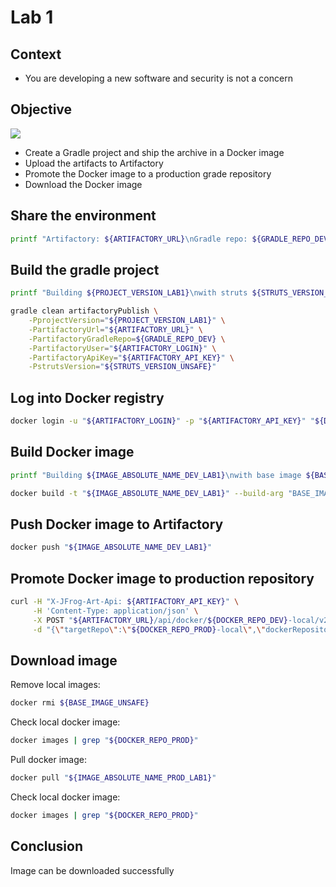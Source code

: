 # Lab 1

## Context

- You are developing a new software and security is not a concern

## Objective

![](images/lab1.png)

- Create a Gradle project and ship the archive in a Docker image
- Upload the artifacts to Artifactory
- Promote the Docker image to a production grade repository
- Download the Docker image

## Share the environment

```bash
printf "Artifactory: ${ARTIFACTORY_URL}\nGradle repo: ${GRADLE_REPO_DEV}\nDocker Repo: ${DOCKER_REGISTRY_DEV}\n" 
```

## Build the gradle project

```bash
printf "Building ${PROJECT_VERSION_LAB1}\nwith struts ${STRUTS_VERSION_UNSAFE} (unsafe)\n" 
```

```bash
gradle clean artifactoryPublish \
    -PprojectVersion="${PROJECT_VERSION_LAB1}" \
    -PartifactoryUrl="${ARTIFACTORY_URL}" \
    -PartifactoryGradleRepo=${GRADLE_REPO_DEV} \
    -PartifactoryUser="${ARTIFACTORY_LOGIN}" \
    -PartifactoryApiKey="${ARTIFACTORY_API_KEY}" \
    -PstrutsVersion="${STRUTS_VERSION_UNSAFE}"
```

## Log into Docker registry

```bash
docker login -u "${ARTIFACTORY_LOGIN}" -p "${ARTIFACTORY_API_KEY}" "${DOCKER_REGISTRY_DEV}"
```

## Build Docker image

```bash
printf "Building ${IMAGE_ABSOLUTE_NAME_DEV_LAB1}\nwith base image ${BASE_IMAGE_UNSAFE} (unsafe)\n" 
```

```bash
docker build -t "${IMAGE_ABSOLUTE_NAME_DEV_LAB1}" --build-arg "BASE_IMAGE=${BASE_IMAGE_UNSAFE}" .
```

## Push Docker image to Artifactory

```bash
docker push "${IMAGE_ABSOLUTE_NAME_DEV_LAB1}"
```

## Promote Docker image to production repository

```bash
curl -H "X-JFrog-Art-Api: ${ARTIFACTORY_API_KEY}" \
     -H 'Content-Type: application/json' \
     -X POST "${ARTIFACTORY_URL}/api/docker/${DOCKER_REPO_DEV}-local/v2/promote" \
     -d "{\"targetRepo\":\"${DOCKER_REPO_PROD}-local\",\"dockerRepository\":\"${IMAGE_NAME}\"}"
```

## Download image

Remove local images:
```bash
docker rmi ${BASE_IMAGE_UNSAFE}
```

Check local docker image:
```bash
docker images | grep "${DOCKER_REPO_PROD}"
```

Pull docker image:
```bash
docker pull "${IMAGE_ABSOLUTE_NAME_PROD_LAB1}"
```

Check local docker image:
```bash
docker images | grep "${DOCKER_REPO_PROD}"
```

## Conclusion

Image can be downloaded successfully